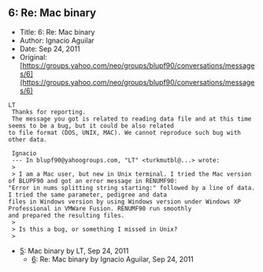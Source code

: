 ## 6: Re: Mac binary

- Title: 6: Re: Mac binary
- Author: Ignacio Aguilar
- Date: Sep 24, 2011
- Original: [https://groups.yahoo.com/neo/groups/blupf90/conversations/messages/6](https://groups.yahoo.com/neo/groups/blupf90/conversations/messages/6)

```
LT
 Thanks for reporting.
 The message you got is related to reading data file and at this time seems to be a bug, but it could be also related
to file format (DOS, UNIX, MAC). We cannot reproduce such bug with other data. 

 Ignacio
 --- In blupf90@yahoogroups.com, "LT" <turkmutbl@...> wrote:
 >
 > I am a Mac user, but new in Unix terminal. I tried the Mac version of BLUPF90 and got an error message in RENUMF90:
"Error in nums splitting string starting:" followed by a line of data. I tried the same parameter, pedigree and data
files in Windows version by using Windows version under Windows XP Professional in VMWare Fusion. RENUMF90 run smoothly
and prepared the resulting files. 
 > 
 > Is this a bug, or something I missed in Unix?
 > 
```

- [5](0005.md): Mac binary by LT, Sep 24, 2011
    - [6](0006.md): Re: Mac binary by Ignacio Aguilar, Sep 24, 2011
